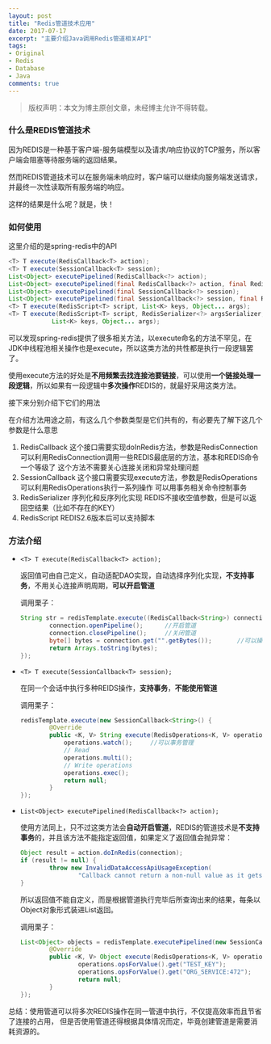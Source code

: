 ```yaml
---
layout: post
title: "Redis管道技术应用"
date: 2017-07-17
excerpt: "主要介绍Java调用Redis管道相关API"
tags: 
- Original
- Redis
- Database
- Java
comments: true
---
```


> 版权声明：本文为博主原创文章，未经博主允许不得转载。

### 什么是REDIS管道技术
因为REDIS是一种基于客户端-服务端模型以及请求/响应协议的TCP服务，所以客户端会阻塞等待服务端的返回结果。

然而REDIS管道技术可以在服务端未响应时，客户端可以继续向服务端发送请求，并最终一次性读取所有服务端的响应。

这样的结果是什么呢？就是，快！

### 如何使用
这里介绍的是spring-redis中的API
```java
<T> T execute(RedisCallback<T> action);
<T> T execute(SessionCallback<T> session);
List<Object> executePipelined(RedisCallback<?> action);
List<Object> executePipelined(final RedisCallback<?> action, final RedisSerializer<?> resultSerializer);
List<Object> executePipelined(final SessionCallback<?> session);
List<Object> executePipelined(final SessionCallback<?> session, final RedisSerializer<?> resultSerializer);
<T> T execute(RedisScript<T> script, List<K> keys, Object... args);
<T> T execute(RedisScript<T> script, RedisSerializer<?> argsSerializer, RedisSerializer<T> resultSerializer,
			List<K> keys, Object... args);
```
可以发现spring-redis提供了很多相关方法，以execute命名的方法不罕见，在JDK中线程池相关操作也是execute，所以这类方法的共性都是执行一段逻辑罢了。

使用execute方法的好处是**不用频繁去找连接池要链接**，可以使用**一个链接处理一段逻辑**，所以如果有一段逻辑中**多次操作**REDIS的，就最好采用这类方法。

接下来分别介绍下它们的用法

在介绍方法用途之前，有这么几个参数类型是它们共有的，有必要先了解下这几个参数是什么意思
1. RedisCallback
		这个接口需要实现doInRedis方法，参数是RedisConnection
		可以利用RedisConnection调用一些REDIS最底层的方法，基本和REDIS命令一个等级了
		这个方法不需要关心连接关闭和异常处理问题
2. SessionCallback
		这个接口需要实现execute方法，参数是RedisOperations
		可以利用RedisOperations执行一系列操作
		可以用事务相关命令控制事务
3. RedisSerializer
		序列化和反序列化实现
		REDIS不接收空值参数，但是可以返回空结果（比如不存在的KEY）
4. RedisScript
		REDIS2.6版本后可以支持脚本

### 方法介绍
- `<T> T execute(RedisCallback<T> action);`

	返回值可由自己定义，自动适配DAO实现，自动选择序列化实现，**不支持事务**，不用关心连接声明周期，**可以开启管道**

	调用栗子：
    ```java
    String str = redisTemplate.execute((RedisCallback<String>) connection -> {
            connection.openPipeline();		//开启管道
            connection.closePipeline();		//关闭管道
            byte[] bytes = connection.get("".getBytes());		//可以操作数据
            return Arrays.toString(bytes);
    });
    ```


-  `<T> T execute(SessionCallback<T> session);`

	在同一个会话中执行多种REIDS操作，**支持事务**，**不能使用管道**

	调用栗子：
    ```java
    redisTemplate.execute(new SessionCallback<String>() {
            @Override
            public <K, V> String execute(RedisOperations<K, V> operations) throws DataAccessException {
                operations.watch();		//可以事务管理
                // Read
                operations.multi();
                // Write operations
                operations.exec();
                return null;
            }
    });
    ```

- `List<Object> executePipelined(RedisCallback<?> action);`

	使用方法同上，只不过这类方法会**自动开启管道**，REDIS的管道技术是**不支持事务**的，并且该方法不能指定返回值，如果定义了返回值会抛异常：
    ```java
    Object result = action.doInRedis(connection);
    if (result != null) {
            throw new InvalidDataAccessApiUsageException(
                    "Callback cannot return a non-null value as it gets overwritten by the pipeline");
    }
    ```
    所以返回值不能自定义，而是根据管道执行完毕后所查询出来的结果，每条以Object对象形式装进List返回。

	调用栗子：
    ```java
    List<Object> objects = redisTemplate.executePipelined(new SessionCallback<Object>() {
            @Override
            public <K, V> Object execute(RedisOperations<K, V> operations) throws DataAccessException {
                    operations.opsForValue().get("TEST_KEY");
                    operations.opsForValue().get("ORG_SERVICE:472");
                    return null;
            }
    });
    ```
    
总结：使用管道可以将多次REDIS操作在同一管道中执行，不仅提高效率而且节省了连接的占用，
但是否使用管道还得根据具体情况而定，毕竟创建管道是需要消耗资源的。
